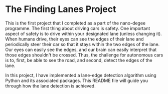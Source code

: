 # The Finding Lanes Project

This is the first project that I completed as a part of the nano-degee programme.
The first thing about driving cars is safety. One important aspect of safety is to drive within your designated lane (unless changing it). When humans drive, their eyes can see the edges of their lane and periodically steer their car so that it stays within the two edges of the lane. Our eyes can easily see the edges, and our brain can easily interpret that those edges shouldn't be crossed. Thus, the challenge for autonomous cars is to, first, be able to see the road, and second, detect the edges of the lane.

In this project, I have implemented a lane-edge detection algorithm using Python and its associated packages. This README file will guide you through how the lane detection is achieved.

